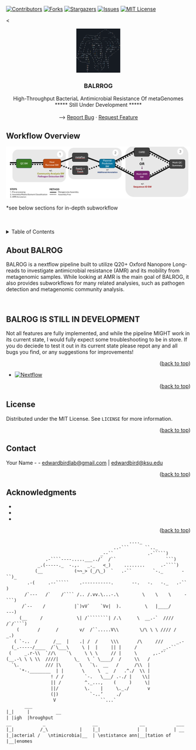 <!-- Improved compatibility of back to top link: See: https://github.com/othneildrew/Best-README-Template/pull/73 -->
<a name="readme-top"></a>
<!--
*** Thanks for checking out the Best-README-Template. If you have a suggestion
*** that would make this better, please fork the repo and create a pull request
*** or simply open an issue with the tag "enhancement".
*** Don't forget to give the project a star!
*** Thanks again! Now go create something AMAZING! :D
-->



<!-- PROJECT SHIELDS -->
<!--
*** I'm using markdown "reference style" links for readability.
*** Reference links are enclosed in brackets [ ] instead of parentheses ( ).
*** See the bottom of this document for the declaration of the reference variables
*** for contributors-url, forks-url, etc. This is an optional, concise syntax you may use.
*** https://www.markdownguide.org/basic-syntax/#reference-style-links
-->
[![Contributors][contributors-shield]][contributors-url]
[![Forks][forks-shield]][forks-url]
[![Stargazers][stars-shield]][stars-url]
[![Issues][issues-shield]][issues-url]
[![MIT License][license-shield]][license-url]
<!-- [![LinkedIn][linkedin-shield]][linkedin-url] -->



<!-- PROJECT LOGO -->
<
<br />
<div align="center">
  <a href="https://github.com/edwardbirdlab/HT-BALRROG">
    <img src="images/balrog_ascii.png" alt="Logo" width="120" height="120">
  </a>

<h3 align="center">BALRROG</h3>

  <p align="center">
    High-Throughput BacteriaL Antimicrobial Resistance Of metaGenomes
    <br />
    ***** Still Under Development *****
    <br />
    <br /> -->
    <!-- <a href="https://github.com/edwardbirdlab/HT-BALRROG"><strong>Explore the docs »</strong></a>
    <br /> 
    <br /> -->
    <!-- <a href="https://github.com/edwardbirdlab/HT-BALRROG">View Demo</a>
    · -->
    <a href="https://github.com/edwardbirdlab/HT-BALRROG/issues/new?labels=bug&template=bug-report---.md">Report Bug</a>
    ·
    <a href="https://github.com/edwardbirdlab/HT-BALRROG/issues/new?labels=enhancement&template=feature-request---.md">Request Feature</a>
  </p>
</div>

<!-- Workflow Overview -->
## Workflow Overview

<picture>

  <source media="(prefers-color-scheme: dark)" srcset="images/balrog_workflow_light.png"> 
  <source media="(prefers-color-scheme: light)" srcset="images/balrog_workflow_light.png">
  <img alt="Nextflow Logo" src="images/balrog_workflow_light.png">
</picture>

*see below sections for in-depth subworkflow

<br />
<br />
<!--
<p align="right">(<a href="#readme-top">back to top</a>)</p>
-->

<!-- TABLE OF CONTENTS -->
<details>
  <summary>Table of Contents</summary>
  <ol>
    <li>
      <a href="#about-the-project">About The Project</a>
      <ul>
        <li><a href="#built-with">Built With</a></li>
      </ul>
    </li>
    <li>
      <a href="#getting-started">Getting Started</a>
      <ul>
        <li><a href="#prerequisites">Prerequisites</a></li>
        <li><a href="#installation">Installation</a></li>
      </ul>
    </li>
    <li><a href="#usage">Usage</a></li>
    <li><a href="#roadmap">Roadmap</a></li>
    <li><a href="#contributing">Contributing</a></li>
    <li><a href="#license">License</a></li>
    <li><a href="#contact">Contact</a></li>
    <li><a href="#acknowledgments">Acknowledgments</a></li>
  </ol>
</details>



<!-- ABOUT THE PROJECT -->


## About BALROG

<!-- [![Product Name Screen Shot][product-screenshot]](https://example.com) -->

BALROG is a nextflow pipeline built to utilize Q20+ Oxford Nanopore Long-reads to investigate antimicrobial resistance (AMR) and its mobility from metagenomic samples. While looking at AMR
is the main goal of BALROG, it also provides subworkflows for many related analysies, such as pathogen detection and metagenomic community analysis. 

<br />

## BALROG IS STILL IN DEVELOPMENT

Not all features are fully implemented, and while the pipeline MIGHT work in its current state, I would fully expect some troubleshooting to be in store. If you do deciede to test it out in its current state
please repot any and all bugs you find, or any suggestions for improvements!


<p align="right">(<a href="#readme-top">back to top</a>)</p>




<!--
### Built With
-->

<!--
* [![Next][Next.js]][Next-url]
* [![React][React.js]][React-url]
* [![Vue][Vue.js]][Vue-url]
* [![Angular][Angular.io]][Angular-url]
* [![Svelte][Svelte.dev]][Svelte-url]
* [![Laravel][Laravel.com]][Laravel-url]
* [![Bootstrap][Bootstrap.com]][Bootstrap-url]
-->



* [![Nextflow][nextflow.io]][Nextflow-url]


<p align="right">(<a href="#readme-top">back to top</a>)</p>



<!-- GETTING STARTED 
## Getting Started

This is an example of how you may give instructions on setting up your project locally.
To get a local copy up and running follow these simple example steps.

### Prerequisites

This is an example of how to list things you need to use the software and how to install them.
* npm
  ```sh
  npm install npm@latest -g
  ```

### Installation

1. Get a free API Key at [https://example.com](https://example.com)
2. Clone the repo
   ```sh
   git clone https://github.com/edwardbirdlab/HT-BALRROG.git
   ```
3. Install NPM packages
   ```sh
   npm install
   ```
4. Enter your API in `config.js`
   ```js
   const API_KEY = 'ENTER YOUR API';
   ```

<p align="right">(<a href="#readme-top">back to top</a>)</p>

-->

<!-- USAGE EXAMPLES 
## Usage

Use this space to show useful examples of how a project can be used. Additional screenshots, code examples and demos work well in this space. You may also link to more resources.

_For more examples, please refer to the [Documentation](https://example.com)_

<p align="right">(<a href="#readme-top">back to top</a>)</p>

-->

<!-- ROADMAP 
## Roadmap

- [ ] Feature 1
- [ ] Feature 2
- [ ] Feature 3
    - [ ] Nested Feature

See the [open issues](https://github.com/edwardbirdlab/HT-BALRROG/issues) for a full list of proposed features (and known issues).

<p align="right">(<a href="#readme-top">back to top</a>)</p>


-->

<!-- LICENSE -->
## License

Distributed under the MIT License. See `LICENSE` for more information.

<p align="right">(<a href="#readme-top">back to top</a>)</p>



<!-- CONTACT -->
## Contact

Your Name -  - edwardbirdlab@gmail.com  |  edwardbird@ksu.edu

<p align="right">(<a href="#readme-top">back to top</a>)</p>



<!-- ACKNOWLEDGMENTS -->
## Acknowledgments

* []()
* []()
* []()

<p align="right">(<a href="#readme-top">back to top</a>)</p>

```
                                               ...._
                                         ..-```      ``.._
                                    _--``             .-`````)
               .-````----.....___../`  /``                   ```)
            _.(-----._  -.,.   _._   <_)     ........      .-````)
           (__            (¬¬_> (_/\_)  `   .-``        `-._       -``)_
        .-(     .--`````    .-----------.       --.   -.   -._   .-`` )
       /`---   /`    /```` /.. /.vv.\...-.\         \    \    \     -```)
      /`--    /           |`)vV`    `Vv|  ).         \   |____/       ---)
     (__     /             \| /````````| /.\      \  __.-`  //// /`/````)
    (       /      /        v/  /``.....V\\        \/\ \ \ //// /    _.)  
   ( `-..  /      /__  |    .| /  /     \\\       /\     ///     _.-
  (_.-----/____  /`\___\     \ |  |     || |     /          _.-``
 (     _.r-\\  `//\    `\     \ \ \     // |     \      ,.-’`
(__.-\ \ \ \\  ////|      \_   \ ` \____/  /     \\   /
  `\.          /// |\       \   `\.  __   /      /\\  |
     `*-.________  | |       \     \  _  /   .^./  \\ |
                 ! / /        `-.   \___/ .-./ |    \\|
                 || /         ^._...,    (     )     \|
                 ||/          \.    |     \._./       v
                 (|)            `-..’     ./
                  V                 ``...`                                            
       ___             
|_|     |          __  
| |igh  |hroughput     
__            _                  __                __	         ___
|_|          /_\            |    |_|              |  |          | __
|_|acterial /   \ntimicrobia|__  | \estistance ann|__|tation of |__|enomes 
```

<!-- MARKDOWN LINKS & IMAGES -->
<!-- https://www.markdownguide.org/basic-syntax/#reference-style-links -->
[contributors-shield]: https://img.shields.io/github/contributors/edwardbirdlab/HT-BALRROG.svg?style=for-the-badge
[contributors-url]: https://github.com/edwardbirdlab/HT-BALRROG/graphs/contributors
[forks-shield]: https://img.shields.io/github/forks/edwardbirdlab/HT-BALRROG.svg?style=for-the-badge
[forks-url]: https://github.com/edwardbirdlab/HT-BALRROG/network/members
[stars-shield]: https://img.shields.io/github/stars/edwardbirdlab/HT-BALRROG.svg?style=for-the-badge
[stars-url]: https://github.com/edwardbirdlab/HT-BALRROG/stargazers
[issues-shield]: https://img.shields.io/github/issues/edwardbirdlab/HT-BALRROG.svg?style=for-the-badge
[issues-url]: https://github.com/edwardbirdlab/HT-BALRROG/issues
[license-shield]: https://img.shields.io/github/license/edwardbirdlab/HT-BALRROG.svg?style=for-the-badge
[license-url]: https://github.com/edwardbirdlab/HT-BALRROG/blob/master/LICENSE
[linkedin-shield]: https://img.shields.io/badge/-LinkedIn-black.svg?style=for-the-badge&logo=linkedin&colorB=555
[linkedin-url]: https://linkedin.com/in/linkedin_username
[product-screenshot]: images/screenshot.png
[Next.js]: https://img.shields.io/badge/next.js-000000?style=for-the-badge&logo=nextdotjs&logoColor=white
[Next-url]: https://nextjs.org/
[React.js]: https://img.shields.io/badge/React-20232A?style=for-the-badge&logo=react&logoColor=61DAFB
[React-url]: https://reactjs.org/
[Vue.js]: https://img.shields.io/badge/Vue.js-35495E?style=for-the-badge&logo=vuedotjs&logoColor=4FC08D
[Vue-url]: https://vuejs.org/
[Angular.io]: https://img.shields.io/badge/Angular-DD0031?style=for-the-badge&logo=angular&logoColor=white
[Angular-url]: https://angular.io/
[Svelte.dev]: https://img.shields.io/badge/Svelte-4A4A55?style=for-the-badge&logo=svelte&logoColor=FF3E00
[Svelte-url]: https://svelte.dev/
[Laravel.com]: https://img.shields.io/badge/Laravel-FF2D20?style=for-the-badge&logo=laravel&logoColor=white
[Laravel-url]: https://laravel.com
[Bootstrap.com]: https://img.shields.io/badge/Bootstrap-563D7C?style=for-the-badge&logo=bootstrap&logoColor=white
[Bootstrap-url]: https://getbootstrap.com
[JQuery.com]: https://img.shields.io/badge/jQuery-0769AD?style=for-the-badge&logo=jquery&logoColor=white
[JQuery-url]: https://jquery.com 
[Nextflow-url]: https://nextflow.io
[nextflow.io]: https://github.com/nextflow-io/nextflow/workflows/Nextflow%20CI/badge.svg
